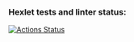 ### Hexlet tests and linter status:
[![Actions Status](https://github.com/Staffelhof/devops-for-developers-project-77/actions/workflows/hexlet-check.yml/badge.svg)](https://github.com/Staffelhof/devops-for-developers-project-77/actions)